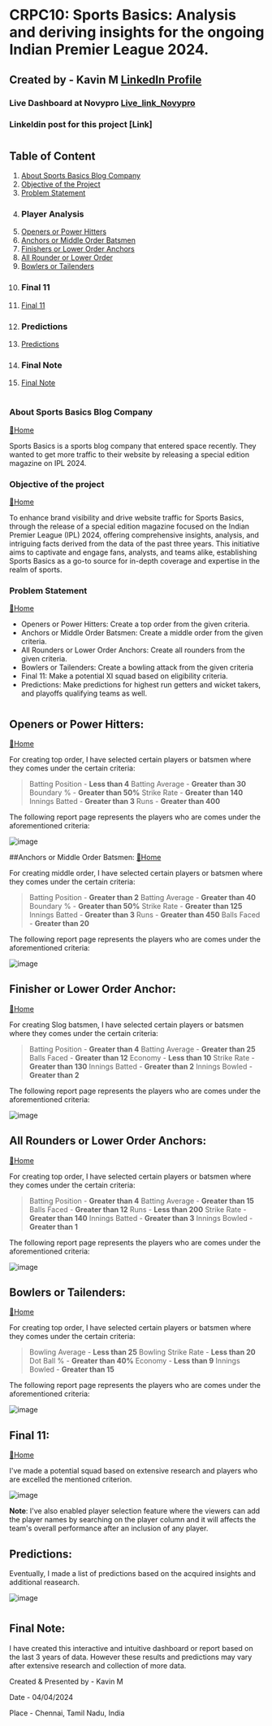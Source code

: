 #  CRPC10: Sports Basics: Analysis and deriving insights for the ongoing Indian Premier League 2024.

## Created by - Kavin M [LinkedIn Profile](https://www.linkedin.com/in/kavin-2002m19/)

### Live Dashboard at Novypro [Live_link_Novypro](https://www.novypro.com/project/ipl-insights-2024-power-bi)
### Linkeldin post for this project [Link]

#
## Table of Content
1. [About Sports Basics Blog Company](#about-sports-basics)
2. [Objective of the Project](#objective-of-the-project)
3. [Problem Statement](#problem-statement)
4. ### Player Analysis
5. [Openers or Power Hitters](openers-powerhitters)
6. [Anchors or Middle Order Batsmen](Anchors-Middle-order-batsmen)
7. [Finishers or Lower Order Anchors](Finishers-Lower-order-anchors)
8. [All Rounder or Lower Order](Allrounder-Lower-order)
9. [Bowlers or Tailenders](Bowlers-Tailenders)
10. ### Final 11
11. [Final 11](Final-11)
12. ### Predictions
13. [Predictions](Predictions)
14. ### Final Note
15. [Final Note](Final-Note)

#
### About Sports Basics Blog Company
[🔁Home](#table-of-content)

Sports Basics is a sports blog company that entered space recently.  They wanted to get more traffic to their website by releasing a special edition magazine on IPL 2024.  

### Objective of the project
[🔁Home](#table-of-content)

To enhance brand visibility and drive website traffic for Sports Basics, through the release of a special edition magazine focused on the Indian Premier League (IPL) 2024, offering comprehensive insights, analysis, and intriguing facts derived from the data of the past three years. This initiative aims to captivate and engage fans, analysts, and teams alike, establishing Sports Basics as a go-to source for in-depth coverage and expertise in the realm of sports.

### Problem Statement
[🔁Home](#table-of-content)

* Openers or Power Hitters: Create a top order from the given criteria.
* Anchors or Middle Order Batsmen: Create a middle order from the given criteria.
* All Rounders or Lower Order Anchors: Create all rounders from the given criteria.
* Bowlers or Tailenders: Create a bowling attack from the given criteria
* Final 11: Make a potential XI squad based on eligibility criteria.
* Predictions: Make predictions for highest run getters and wicket takers, and playoffs qualifying teams as well.
#

## Openers or Power Hitters:
[🔁Home](#table-of-content)

For creating top order, I have selected certain players or batsmen where they comes under the certain criteria:
> Batting Position - **Less than 4**
> Batting Average - **Greater than 30**
> Boundary % - **Greater than 50%**
> Strike Rate - **Greater than 140**
> Innings Batted - **Greater than 3**
> Runs - **Greater than 400**

The following report page represents the players who are comes under the aforementioned criteria:

![image](https://github.com/Kavin-M-2002/IPL-Insights-2024/assets/97793013/55132f8b-7d65-457a-a516-b642e47b2ddb)

##Anchors or Middle Order Batsmen:
[🔁Home](#table-of-content)

For creating middle order, I have selected certain players or batsmen where they comes under the certain criteria:
> Batting Position - **Greater than 2**
> Batting Average - **Greater than 40**
> Boundary % - **Greater than 50%**
> Strike Rate - **Greater than 125**
> Innings Batted - **Greater than 3**
> Runs - **Greater than 450**
> Balls Faced - **Greater than 20**

The following report page represents the players who are comes under the aforementioned criteria:

![image](https://github.com/Kavin-M-2002/IPL-Insights-2024/assets/97793013/2ecc877e-4c4e-4101-8957-2ba17698b03b)


## Finisher or Lower Order Anchor:
[🔁Home](#table-of-content)

For creating Slog batsmen, I have selected certain players or batsmen where they comes under the certain criteria:
> Batting Position - **Greater than 4**
> Batting Average - **Greater than 25**
> Balls Faced - **Greater than 12**
> Economy - **Less than 10**
> Strike Rate - **Greater than 130**
> Innings Batted - **Greater than 2**
> Innings Bowled - **Greater than 2**

The following report page represents the players who are comes under the aforementioned criteria:

![image](https://github.com/Kavin-M-2002/IPL-Insights-2024/assets/97793013/8fb7b3d9-0e7d-4a7f-a65a-cbaede51dafc)

## All Rounders or Lower Order Anchors:
[🔁Home](#table-of-content)

For creating top order, I have selected certain players or batsmen where they comes under the certain criteria:
> Batting Position - **Greater than 4**
> Batting Average - **Greater than 15**
> Balls Faced - **Greater than 12**
> Runs - **Less than 200**
> Strike Rate - **Greater than 140**
> Innings Batted - **Greater than 3**
> Innings Bowled - **Greater than 1**

The following report page represents the players who are comes under the aforementioned criteria:

![image](https://github.com/Kavin-M-2002/IPL-Insights-2024/assets/97793013/b6f07701-d942-4302-b5f2-393dd4470068)

## Bowlers or Tailenders:
[🔁Home](#table-of-content)

For creating top order, I have selected certain players or batsmen where they comes under the certain criteria:
> Bowling Average - **Less than 25**
> Bowling Strike Rate - **Less than 20**
> Dot Ball % - **Greater than 40%** 
> Economy - **Less than 9**
> Innings Bowled - **Greater than 15**

The following report page represents the players who are comes under the aforementioned criteria:

![image](https://github.com/Kavin-M-2002/IPL-Insights-2024/assets/97793013/afcbe7a7-6243-483d-b961-7465d3485fc9)

## Final 11:
[🔁Home](#table-of-content)

I've made a potential squad based on extensive research and players who are excelled the mentioned criterion.

![image](https://github.com/Kavin-M-2002/IPL-Insights-2024/assets/97793013/86832deb-b5d5-4f85-b828-d55187e45b60)

**Note**: I've also enabled player selection feature where the viewers can add the player names by searching on the player column and it will affects the team's overall performance after an inclusion of any player.

## Predictions:

Eventually, I made a list of predictions based on the acquired insights and additional reasearch.

![image](https://github.com/Kavin-M-2002/IPL-Insights-2024/assets/97793013/3dc83bf4-07ca-4542-9ee4-e141c0597f44)

#

## Final Note:

I have created this interactive and intuitive dashboard or report based on the last 3 years of data. However these results and predictions may vary after extensive research and collection of more data.

Created & Presented by - Kavin M

Date - 04/04/2024

Place - Chennai, Tamil Nadu, India
